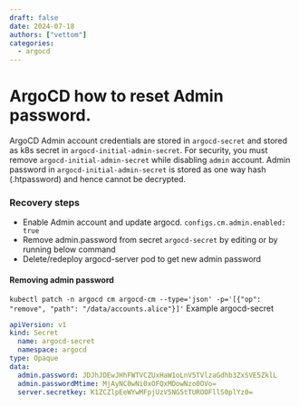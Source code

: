 ```yaml
---
draft: false 
date: 2024-07-18
authors: ["vettom"]
categories:
  - argocd
---
```


# ArgoCD how to reset Admin password.
ArgoCD Admin account credentials are stored in `argocd-secret` and stored as k8s secret in `argocd-initial-admin-secret`. For security, you must remove `argocd-initial-admin-secret` while disabling `admin` account. Admin password in `argocd-initial-admin-secret` is stored as one way hash (.htpassword) and hence cannot be decrypted.
### Recovery steps
 - Enable Admin account and update argocd. `configs.cm.admin.enabled: true`
 - Remove admin.password from secret `argocd-secret` by editing or by running below command
 - Delete/redeploy argocd-server pod to get new admin password

#### Removing admin password
`kubectl patch -n argocd cm argocd-cm --type='json' -p='[{"op": "remove", "path": "/data/accounts.alice"}]'`
Example argocd-secret
```yaml
apiVersion: v1
kind: Secret
  name: argocd-secret
  namespace: argocd
type: Opaque
data:
  admin.password: JDJhJDEwJHhFWTVCZUxHaW1oLnV5TVlzaGdhb3ZxSVE5ZklL
  admin.passwordMtime: MjAyNC0wNi0xOFQxMDowNzo0OVo=
  server.secretkey: K1ZCZlpEeWYwMFpjUzV5NG5tTUROOFllS0plYz0=
```
